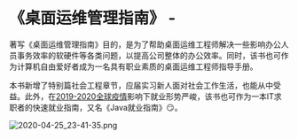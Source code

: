 <!-- 
# 2019-2020全球疫情之下，如何快速就业？

在[2019-2020全球疫情](https://zh.wikipedia.org/zh-hans/2019冠状病毒病疫情)影响下就业形势严峻，**如何防止招转培的培训骗取金额数万的陷阱，如何从众多求职者中脱颖而出？** 请看：

* [培训机构分析报告](https://hoochanlon.github.io/helpdesk-manual/notice/ti-analysis.html)
* [人力资源与面试者](https://hoochanlon.github.io/helpdesk-manual/notice/interview.html)

投递自身所在专业找不到工作时，可尝试找与其专业有一定关联性，但要求较低的职位。入职工作并学习及镀金，当有了一定的工作经验和个人储蓄，这时可以此作为跳板再找理想的工作。

在学历低而又无工作经验的近况下，当务之急是尽快找到工作，阅读该书能的既能了解社会套路，又能快速入职IT相关岗位。可作为一本IT求职者的快速就业指南，又名《Java就业指南》😏。 

![](https://i.postimg.cc/PrvVvZtY/841.png)

 -->

 # 《桌面运维管理指南》 -


著写《桌面运维管理指南》目的，是为了帮助桌面运维工程师解决一些影响办公人员事务效率的软硬件等各类问题，以提高公司整体的办公效率。同时，该书也可作为计算机自由爱好者成为一名具有职业素质的桌面运维工程师指导手册。

本书新增了特别篇社会工程章节，应届实习新人面对社会工作生活，也能从中受益。此外，在[2019-2020全球疫情](https://zh.wikipedia.org/zh-hans/2019冠状病毒病疫情)影响下就业形势严峻，该书也可作为一本IT求职者的快速就业指南，又名《Java就业指南》😏。 

![2020-04-25_23-41-35.png](https://i.loli.net/2020/04/25/kIDatTGFr5ibePQ.png)






